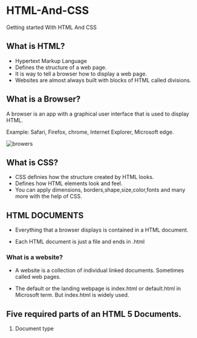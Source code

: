 # HTML-And-CSS
Getting started With HTML And CSS

## What is HTML?
- Hypertext Markup Language
- Defines the  structure of a web page.
- It is way to tell a browser how to display a web page.
- Websites are almost always built with blocks of HTML called divisions.

## What is a Browser?
A browser is an app with a graphical user interface that is used to display HTML.

Example: Safari, Firefox, chrome, Internet Explorer, Microsoft edge.

![browers](https://user-images.githubusercontent.com/10678180/33669018-e9907162-da66-11e7-9863-fdce4106026a.PNG)

## What is CSS?
- CSS definies how the structure created by HTML looks.
- Defines how HTML elements look and feel.
- You can apply dimensions, borders,shape,size,color,fonts and many more with the help of CSS.

## HTML DOCUMENTS
- Everything that a browser displays is contained in a HTML document. 

- Each HTML document is just a file and ends in .html

### What is a website?
- A website is a collection of individual linked documents. Sometimes called web pages.

- The default or the landing webpage is index.html or default.html in Microsoft term. But index.html is widely used.

## Five required parts of an HTML 5 Documents.
1. Document type



